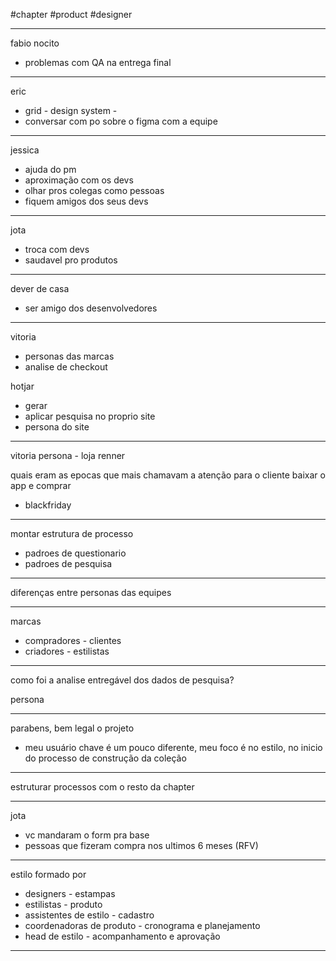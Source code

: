 #chapter #product #designer 

---

fabio nocito
- problemas com QA na entrega final

---

eric
- grid - design system - 
- conversar com po sobre o figma com a equipe

---

jessica
- ajuda do pm
- aproximação com os devs
- olhar pros colegas como pessoas
- fiquem amigos dos seus devs

---

jota 
- troca com devs
- saudavel pro produtos

---

dever de casa
- ser amigo dos desenvolvedores

---

vitoria
- personas das marcas
- analise de checkout

hotjar
- gerar 
- aplicar pesquisa no proprio site
- persona do site

---

vitoria
persona - loja renner

quais eram as epocas que mais chamavam a atenção para o cliente baixar o app e comprar
- blackfriday

---

montar estrutura de processo
- padroes de questionario
- padroes de pesquisa

---

diferenças entre personas das equipes

---

marcas
- compradores - clientes
- criadores - estilistas

---

como foi a analise entregável dos dados de pesquisa?

persona

---

parabens, bem legal o projeto
- meu usuário chave é um pouco diferente, meu foco é no estilo, no inicio do processo de construção da coleção

---

estruturar processos com o resto da chapter

---

jota
- vc mandaram o form pra base
- pessoas que fizeram compra nos ultimos 6 meses (RFV)


----

estilo formado por
- designers - estampas
- estilistas - produto
- assistentes de estilo - cadastro
- coordenadoras de produto - cronograma e planejamento
- head de estilo - acompanhamento e aprovação

---


















